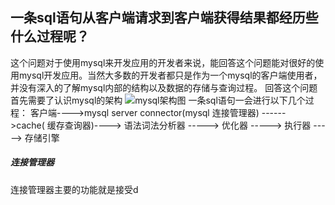 一条sql语句从客户端请求到客户端获得结果都经历些什么过程呢？
---
这个问题对于使用mysql来开发应用的开发者来说，能回答这个问题能对很好的使用mysql开发应用。当然大多数的开发者都只是作为一个mysql的客户端使用者，并没有深入的了解mysql内部的结构以及数据的存储与查询过程。
回答这个问题首先需要了认识mysql的架构
![mysql架构图]()
一条sql语句一会进行以下几个过程：
客户端---->mysql server connector(mysql 连接管理器) ------>cache(
缓存查询器)----> 语法词法分析器 -----> 优化器 -----> 执行器 -----> 存储引擎
##### 连接管理器
连接管理器主要的功能就是接受d

<!--stackedit_data:
eyJoaXN0b3J5IjpbNzYzMDczMjc4LC0xNTk3NzU3MjEwLC0zND
k2NTE0NzAsNjA2ODI1MjY2LDEzMzk3NDM4NzMsLTI4ODA5MjM4
MywtMjQ4MjAzMTk1XX0=
-->